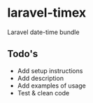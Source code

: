 laravel-timex
=============

Laravel date-time bundle

## Todo's

* Add setup instructions
* Add description
* Add examples of usage
* Test & clean code